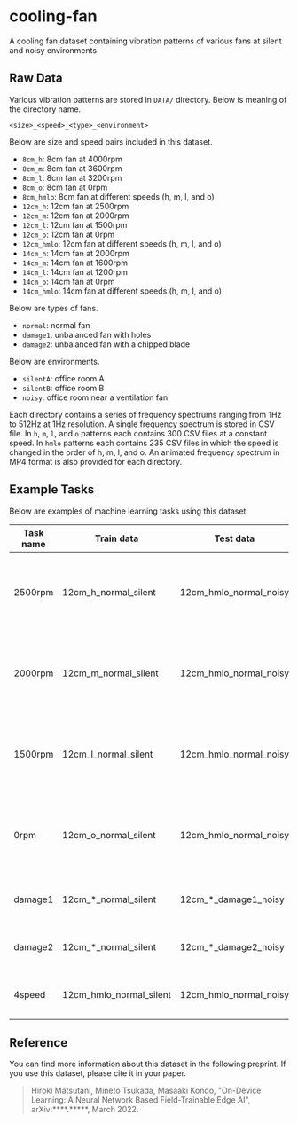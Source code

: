 # cooling-fan
A cooling fan dataset containing vibration patterns of various fans at silent and noisy environments
## Raw Data
Various vibration patterns are stored in `DATA/` directory. Below is meaning of the directory name.
~~~
<size>_<speed>_<type>_<environment>
~~~
Below are size and speed pairs included in this dataset.
- `8cm_h`: 8cm fan at 4000rpm
- `8cm_m`: 8cm fan at 3600rpm
- `8cm_l`: 8cm fan at 3200rpm
- `8cm_o`: 8cm fan at 0rpm
- `8cm_hmlo`: 8cm fan at different speeds (h, m, l, and o)
- `12cm_h`: 12cm fan at 2500rpm
- `12cm_m`: 12cm fan at 2000rpm
- `12cm_l`: 12cm fan at 1500rpm
- `12cm_o`: 12cm fan at 0rpm
- `12cm_hmlo`: 12cm fan at different speeds (h, m, l, and o)
- `14cm_h`: 14cm fan at 2000rpm
- `14cm_m`: 14cm fan at 1600rpm
- `14cm_l`: 14cm fan at 1200rpm
- `14cm_o`: 14cm fan at 0rpm
- `14cm_hmlo`: 14cm fan at different speeds (h, m, l, and o)

Below are types of fans.
- `normal`: normal fan
- `damage1`: unbalanced fan with holes
- `damage2`: unbalanced fan with a chipped blade

Below are environments.
- `silentA`: office room A
- `silentB`: office room B
- `noisy`: office room near a ventilation fan

Each directory contains a series of frequency spectrums ranging from 1Hz to 512Hz at 1Hz resolution. A single frequency spectrum is stored in CSV file. In `h`, `m`, `l`, and `o` patterns each contains 300 CSV files at a constant speed. In `hmlo` patterns each contains 235 CSV files in which the speed is changed in the order of h, m, l, and o. An animated frequency spectrum in MP4 format is also provided for each directory.

## Example Tasks
Below are examples of machine learning tasks using this dataset.

| Task name | Train data | Test data | Description |
| ---- | ---- | ---- | ---- |
| 2500rpm | 12cm_h_normal_silent | 12cm_hmlo_normal_noisy | To detect different fan speeds other than 2500rpm at noisy environment |
| 2000rpm | 12cm_m_normal_silent | 12cm_hmlo_normal_noisy | To detect different fan speeds other than 2000rpm at noisy environment |
| 1500rpm | 12cm_l_normal_silent | 12cm_hmlo_normal_noisy | To detect different fan speeds other than 1500rpm at noisy environment |
| 0rpm    | 12cm_o_normal_silent | 12cm_hmlo_normal_noisy | To detect different fan speeds other than 0rpm at noisy environment |
| damage1 | 12cm_\*_normal_silent | 12cm_\*_damage1_noisy | To detect damaged fan at noisy environment |
| damage2 | 12cm_\*_normal_silent | 12cm_\*_damage2_noisy | To detect damaged fan at noisy environment |
| 4speed | 12cm_hmlo_normal_silent | 12cm_hmlo_normal_noisy | To classify four speeds at noisy environment |

## Reference
You can find more information about this dataset in the following preprint. If you use this dataset, please cite it in your paper.
> Hiroki Matsutani, Mineto Tsukada, Masaaki Kondo, "On-Device Learning: A Neural Network Based Field-Trainable Edge AI", 	arXiv:\*\*\*\*.\*\*\*\*\*, March 2022.
